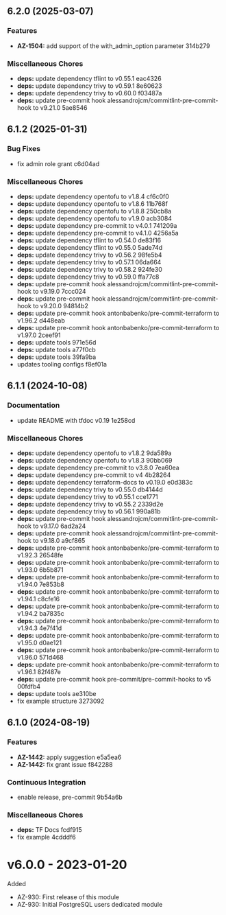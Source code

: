 ## 6.2.0 (2025-03-07)

### Features

* **AZ-1504:** add support of the with_admin_option parameter 314b279

### Miscellaneous Chores

* **deps:** update dependency tflint to v0.55.1 eac4326
* **deps:** update dependency trivy to v0.59.1 8e60623
* **deps:** update dependency trivy to v0.60.0 f03487a
* **deps:** update pre-commit hook alessandrojcm/commitlint-pre-commit-hook to v9.21.0 5ae8546

## 6.1.2 (2025-01-31)

### Bug Fixes

* fix admin role grant c6d04ad

### Miscellaneous Chores

* **deps:** update dependency opentofu to v1.8.4 cf6c0f0
* **deps:** update dependency opentofu to v1.8.6 11b768f
* **deps:** update dependency opentofu to v1.8.8 250cb8a
* **deps:** update dependency opentofu to v1.9.0 acb3084
* **deps:** update dependency pre-commit to v4.0.1 741209a
* **deps:** update dependency pre-commit to v4.1.0 4256a5a
* **deps:** update dependency tflint to v0.54.0 de83f16
* **deps:** update dependency tflint to v0.55.0 5ade74d
* **deps:** update dependency trivy to v0.56.2 98fe5b4
* **deps:** update dependency trivy to v0.57.1 06da664
* **deps:** update dependency trivy to v0.58.2 924fe30
* **deps:** update dependency trivy to v0.59.0 ffa77c8
* **deps:** update pre-commit hook alessandrojcm/commitlint-pre-commit-hook to v9.19.0 7ccc024
* **deps:** update pre-commit hook alessandrojcm/commitlint-pre-commit-hook to v9.20.0 94814b2
* **deps:** update pre-commit hook antonbabenko/pre-commit-terraform to v1.96.2 d448eab
* **deps:** update pre-commit hook antonbabenko/pre-commit-terraform to v1.97.0 2ceef91
* **deps:** update tools 971e56d
* **deps:** update tools a77f0cb
* **deps:** update tools 39fa9ba
* updates tooling configs f8ef01a

## 6.1.1 (2024-10-08)

### Documentation

* update README with tfdoc v0.19 1e258cd

### Miscellaneous Chores

* **deps:** update dependency opentofu to v1.8.2 9da589a
* **deps:** update dependency opentofu to v1.8.3 90bb069
* **deps:** update dependency pre-commit to v3.8.0 7ea60ea
* **deps:** update dependency pre-commit to v4 4b28264
* **deps:** update dependency terraform-docs to v0.19.0 e0d383c
* **deps:** update dependency trivy to v0.55.0 db4144d
* **deps:** update dependency trivy to v0.55.1 cce1771
* **deps:** update dependency trivy to v0.55.2 2339d2e
* **deps:** update dependency trivy to v0.56.1 990a81b
* **deps:** update pre-commit hook alessandrojcm/commitlint-pre-commit-hook to v9.17.0 6ad2a24
* **deps:** update pre-commit hook alessandrojcm/commitlint-pre-commit-hook to v9.18.0 a9cf865
* **deps:** update pre-commit hook antonbabenko/pre-commit-terraform to v1.92.3 26548fe
* **deps:** update pre-commit hook antonbabenko/pre-commit-terraform to v1.93.0 6b5b871
* **deps:** update pre-commit hook antonbabenko/pre-commit-terraform to v1.94.0 7e853b8
* **deps:** update pre-commit hook antonbabenko/pre-commit-terraform to v1.94.1 c8cfe16
* **deps:** update pre-commit hook antonbabenko/pre-commit-terraform to v1.94.2 ba7835c
* **deps:** update pre-commit hook antonbabenko/pre-commit-terraform to v1.94.3 4e7f41d
* **deps:** update pre-commit hook antonbabenko/pre-commit-terraform to v1.95.0 d0ae121
* **deps:** update pre-commit hook antonbabenko/pre-commit-terraform to v1.96.0 571d468
* **deps:** update pre-commit hook antonbabenko/pre-commit-terraform to v1.96.1 82f487e
* **deps:** update pre-commit hook pre-commit/pre-commit-hooks to v5 00fdfb4
* **deps:** update tools ae310be
* fix example structure 3273092

## 6.1.0 (2024-08-19)

### Features

* **AZ-1442:** apply suggestion e5a5ea6
* **AZ-1442:** fix grant issue f842288

### Continuous Integration

* enable release, pre-commit 9b54a6b

### Miscellaneous Chores

* **deps:** TF Docs fcdf915
* fix example 4cdddf6

# v6.0.0 - 2023-01-20

Added
  * AZ-930: First release of this module
  * AZ-930: Initial PostgreSQL users dedicated module
